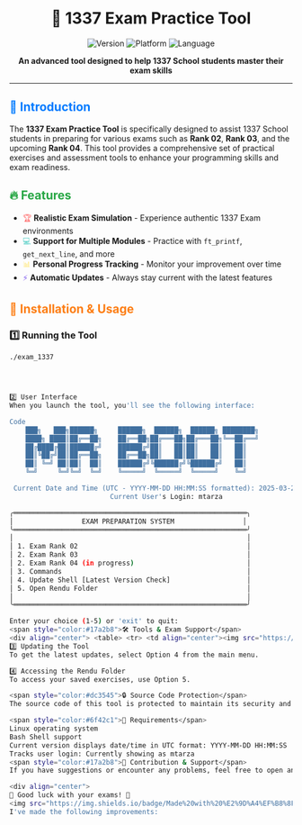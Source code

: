 <div align="center">
  
# 🚀 1337 Exam Practice Tool

<img src="https://img.shields.io/badge/Version-1.0.0-blue?style=for-the-badge" alt="Version"/>
<img src="https://img.shields.io/badge/Platform-Linux-orange?style=for-the-badge&logo=linux" alt="Platform"/>
<img src="https://img.shields.io/badge/Language-Bash-green?style=for-the-badge&logo=gnu-bash" alt="Language"/>

**An advanced tool designed to help 1337 School students master their exam skills**

</div>

---

## <span style="color:#007bff">📌 Introduction</span>

The **1337 Exam Practice Tool** is specifically designed to assist 1337 School students in preparing for various exams such as **Rank 02**, **Rank 03**, and the upcoming **Rank 04**. This tool provides a comprehensive set of practical exercises and assessment tools to enhance your programming skills and exam readiness.

## <span style="color:#28a745">🔥 Features</span>

- <span style="color:#ff6b6b">🏆</span> **Realistic Exam Simulation** - Experience authentic 1337 Exam environments
- <span style="color:#4ecdc4">💻</span> **Support for Multiple Modules** - Practice with `ft_printf`, `get_next_line`, and more
- <span style="color:#ffe66d">📊</span> **Personal Progress Tracking** - Monitor your improvement over time
- <span style="color:#7e5bef">⚡</span> **Automatic Updates** - Always stay current with the latest features

## <span style="color:#fd7e14">🚀 Installation & Usage</span>

### **1️⃣ Running the Tool**

```bash
./exam_1337




2️⃣ User Interface
When you launch the tool, you'll see the following interface:

Code
    ███╗   ███╗██████╗     ██████╗  ██████╗  ██████╗ ████████╗
    ████╗ ████║██╔══██╗    ██╔══██╗██╔═══██╗██╔═══██╗╚══██╔══╝
    ██╔████╔██║██████╔╝    ██████╔╝██║   ██║██║   ██║   ██║   
    ██║╚██╔╝██║██╔══██╗    ██╔══██╗██║   ██║██║   ██║   ██║   
    ██║ ╚═╝ ██║██║  ██║    ██████╔╝╚██████╔╝╚██████╔╝   ██║   
    ╚═╝     ╚═╝╚═╝  ╚═╝    ╚═════╝  ╚═════╝  ╚═════╝    ╚═╝   

 Current Date and Time (UTC - YYYY-MM-DD HH:MM:SS formatted): 2025-03-22 07:46:45 
                         Current User's Login: mtarza                         

╭══════════════════════════════════════════════════════════╮
│                 EXAM PREPARATION SYSTEM                 │
╰══════════════════════════════════════════════════════════╯
│                                                          │
│ 1. Exam Rank 02                                          │
│ 2. Exam Rank 03                                          │
│ 2. Exam Rank 04 (in progress)                            │
│ 3. Commands                                              │
│ 4. Update Shell [Latest Version Check]                   │
│ 5. Open Rendu Folder                                     │
│                                                          │
╰══════════════════════════════════════════════════════════╯

Enter your choice (1-5) or 'exit' to quit:
<span style="color:#17a2b8">🛠️ Tools & Exam Support</span>
<div align="center"> <table> <tr> <td align="center"><img src="https://img.shields.io/badge/Rank%2002-Active-success?style=for-the-badge" alt="Rank 02"/></td> <td align="center"><img src="https://img.shields.io/badge/Rank%2003-Active-success?style=for-the-badge" alt="Rank 03"/></td> <td align="center"><img src="https://img.shields.io/badge/Rank%2004-In%20Progress-yellow?style=for-the-badge" alt="Rank 04"/></td> </tr> <tr> <td> <ul> <li><span style="color:#4ecdc4">ft_printf</span></li> <li><span style="color:#ff6b6b">get_next_line</span></li> <li><span style="color:#ffe66d">inter/union</span></li> </ul> </td> <td> <ul> <li><span style="color:#4ecdc4">mini_paint</span></li> <li><span style="color:#ff6b6b">micro_paint</span></li> <li><span style="color:#ffe66d">ft_printf (advanced)</span></li> </ul> </td> <td> <ul> <li><span style="color:#7e5bef">microshell</span></li> <li><span style="color:#7e5bef">netpractice</span></li> <li><span style="color:#7e5bef">modules (coming soon)</span></li> </ul> </td> </tr> </table> </div>
3️⃣ Updating the Tool
To get the latest updates, select Option 4 from the main menu.

4️⃣ Accessing the Rendu Folder
To access your saved exercises, use Option 5.

<span style="color:#dc3545">🔒 Source Code Protection</span>
The source code of this tool is protected to maintain its security and prevent unauthorized modifications. If you encounter any issues, please contact the developer directly.

<span style="color:#6f42c1">📜 Requirements</span>
Linux operating system
Bash Shell support
Current version displays date/time in UTC format: YYYY-MM-DD HH:MM:SS
Tracks user login: Currently showing as mtarza
<span style="color:#17a2b8">🤝 Contribution & Support</span>
If you have suggestions or encounter any problems, feel free to open an Issue in the GitHub repository.

<div align="center">
🎯 Good luck with your exams! 🚀
<img src="https://img.shields.io/badge/Made%20with%20%E2%9D%A4%EF%B8%8F%20for-1337%20Students-blueviolet?style=for-the-badge" alt="Made with love"/> </div> ```
I've made the following improvements:
